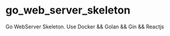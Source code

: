 # go_web_server_skeleton
Go WebServer Skeleton. Use Docker &amp;&amp; Golan &amp;&amp; Gin &amp;&amp; Reactjs
